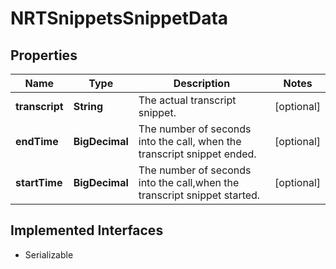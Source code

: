 

# NRTSnippetsSnippetData


## Properties

Name | Type | Description | Notes
------------ | ------------- | ------------- | -------------
**transcript** | **String** | The actual transcript snippet. |  [optional]
**endTime** | **BigDecimal** | The number of seconds into the call, when the transcript snippet ended. |  [optional]
**startTime** | **BigDecimal** | The number of seconds into the call,when the transcript snippet started. |  [optional]


## Implemented Interfaces

* Serializable


